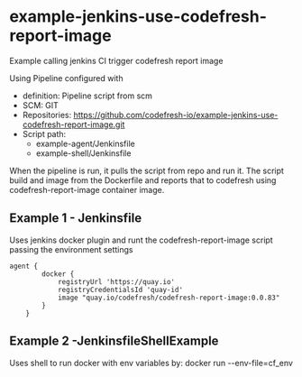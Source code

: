 # example-jenkins-use-codefresh-report-image
Example calling jenkins CI trigger codefresh report image

Using Pipeline configured with 
* definition: Pipeline script from scm
* SCM: GIT
* Repositories: https://github.com/codefresh-io/example-jenkins-use-codefresh-report-image.git
* Script path: 
  * example-agent/Jenkinsfile 
  * example-shell/Jenkinsfile


When the pipeline is run, it pulls the script from repo and run it. 
The script build and image from the Dockerfile and reports that to codefresh using codefresh-report-image container image.


## Example 1  - Jenkinsfile
Uses jenkins docker plugin and runt the codefresh-report-image script passing the environment settings
```
agent {
        docker { 
            registryUrl 'https://quay.io'
            registryCredentialsId 'quay-id'
            image "quay.io/codefresh/codefresh-report-image:0.0.83"
        }
    }
```


## Example 2 -JenkinsfileShellExample
Uses shell to run docker with env variables by: docker run --env-file=cf_env 
